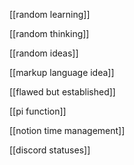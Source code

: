 [[random learning]]

[[random thinking]]

[[random ideas]]

[[markup language idea]]

[[flawed but established]]

[[pi function]]

[[notion time management]]

[[discord statuses]]
